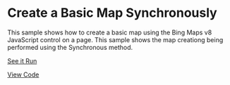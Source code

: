 # Create a Basic Map Synchronously

This sample shows how to create a basic map using the Bing Maps v8 JavaScript control on a page. This sample shows the map creationg being performed using the Synchronous method.


[See it Run](http://crpietschmann.github.io/bingmaps-v8-quickstart-samples/101-map-synchronously/)

[View Code](index.htm)